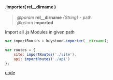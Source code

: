 #### .importer( rel__dirname )
> *@param* **rel__dirname** _{String}_  - path  
> _@return_ **imported** 

Import all .js Modules in given path

```javascript
var importRoutes = keystone.importer(__dirname);
 
var routes = {
    site: importRoutes('./site'),
    api: importRoutes('./api')
};
```
<div class="code-header addGitHubLink" data-file="lib/core/importer.js"> <a href="#" class="loadCode"> code</a> </div><pre class=" language-javascript hideCode api"></pre> 
